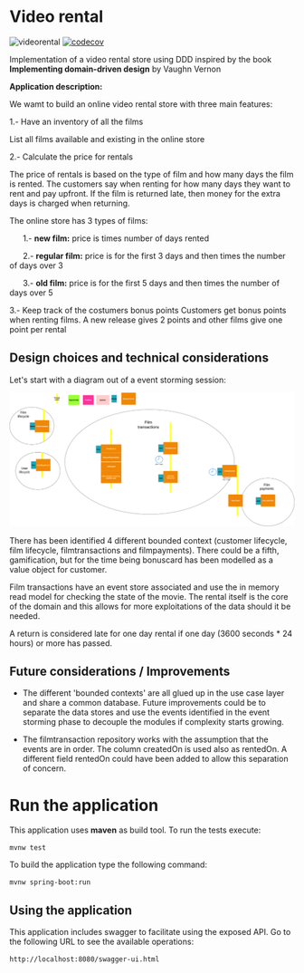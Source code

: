 # Video rental

![videorental](https://github.com/mostrovoi/videorental/workflows/videorental/badge.svg)
[![codecov](https://codecov.io/gh/mostrovoi/videorental/branch/master/graph/badge.svg)](https://codecov.io/gh/mostrovoi/videorental)

Implementation of a video rental store using DDD inspired by the book
**Implementing domain-driven design** by Vaughn Vernon


**Application description:**

We wamt to build an online video rental store with three main features:

1.- Have an inventory of all the films

  List all films available and existing in the online store  

2.- Calculate the price for rentals 

The price of rentals is based on the type of film and how many days the film is rented. The customers say when renting for how many days they want to rent and pay upfront. If the film is returned late, then money for the extra days is charged when returning.

The online store has 3 types of films: 

&nbsp;&nbsp;&nbsp;&nbsp;&nbsp;&nbsp;1.- **new film:** price is <PREMIUM PRICE> times number of days rented

&nbsp;&nbsp;&nbsp;&nbsp;&nbsp;&nbsp;2.- **regular film:** price is <BASIC PRICE> for the first 3 days and then <BASIC PRICE> times the number of days over 3

&nbsp;&nbsp;&nbsp;&nbsp;&nbsp;&nbsp;3.- **old film:** price is <BASIC PRICE> for the first 5 days and then <BASIC PRICE> times the number of days over 5

3.- Keep track of the costumers bonus points
  Customers get bonus points when renting films. A new release gives 2 points and other films give one point per rental

## Design choices and technical considerations

Let's start with a diagram out of a event storming session:

![Event storming bounded contexts](https://github.com/mostrovoi/videorental/blob/master/videorental-eventstorming-bcs.png?raw=true)

There has been identified 4 different bounded context (customer lifecycle, film lifecycle, filmtransactions and filmpayments). 
There could be a fifth, gamification, but for the time being bonuscard has been modelled as a value object for customer.

Film transactions have an event store associated and use the in memory read model for checking the state of the movie. 
The rental itself is the core of the domain and this allows for more exploitations of the data should it be needed.

A return is considered late for one day rental if one day (3600 seconds * 24 hours) or more has passed.

## Future considerations / Improvements

* The different 'bounded contexts' are all glued up in the use case layer and share a common database. Future improvements could be to separate the data stores and use the events identified in the event storming phase to decouple the modules if complexity starts growing.

* The filmtransaction repository works with the assumption that the events are in order. The column createdOn is used also as rentedOn. A different field rentedOn could have been added to allow this separation of concern. 

# Run the application

This application uses **maven** as build tool. 
To run the tests execute:
```
mvnw test
```

To build the application type the following command:

```
mvnw spring-boot:run
```

## Using the application

This application includes swagger to facilitate using the exposed API. Go to the following URL to see the available operations:

```
http://localhost:8080/swagger-ui.html
```



